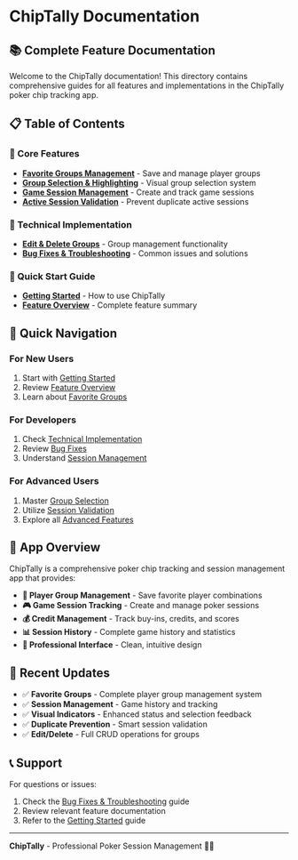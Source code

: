 # ChipTally Documentation

## 📚 Complete Feature Documentation

Welcome to the ChipTally documentation! This directory contains comprehensive guides for all features and implementations in the ChipTally poker chip tracking app.

## 📋 Table of Contents

### 🎯 Core Features
- [**Favorite Groups Management**](./01-favorite-groups-feature.md) - Save and manage player groups
- [**Group Selection & Highlighting**](./02-group-selection-highlighting.md) - Visual group selection system
- [**Game Session Management**](./03-game-session-management.md) - Create and track game sessions
- [**Active Session Validation**](./04-active-session-validation.md) - Prevent duplicate active sessions

### 🔧 Technical Implementation
- [**Edit & Delete Groups**](./05-edit-delete-groups.md) - Group management functionality
- [**Bug Fixes & Troubleshooting**](./06-bug-fixes-troubleshooting.md) - Common issues and solutions

### 📖 Quick Start Guide
- [**Getting Started**](./07-getting-started.md) - How to use ChipTally
- [**Feature Overview**](./08-feature-overview.md) - Complete feature summary

## 🚀 Quick Navigation

### For New Users
1. Start with [Getting Started](./07-getting-started.md)
2. Review [Feature Overview](./08-feature-overview.md)
3. Learn about [Favorite Groups](./01-favorite-groups-feature.md)

### For Developers
1. Check [Technical Implementation](./05-edit-delete-groups.md)
2. Review [Bug Fixes](./06-bug-fixes-troubleshooting.md)
3. Understand [Session Management](./03-game-session-management.md)

### For Advanced Users
1. Master [Group Selection](./02-group-selection-highlighting.md)
2. Utilize [Session Validation](./04-active-session-validation.md)
3. Explore all [Advanced Features](./08-feature-overview.md)

## 📱 App Overview

ChipTally is a comprehensive poker chip tracking and session management app that provides:

- **👥 Player Group Management** - Save favorite player combinations
- **🎮 Game Session Tracking** - Create and manage poker sessions
- **💰 Credit Management** - Track buy-ins, credits, and scores
- **📊 Session History** - Complete game history and statistics
- **🎯 Professional Interface** - Clean, intuitive design

## 🔄 Recent Updates

- ✅ **Favorite Groups** - Complete player group management system
- ✅ **Session Management** - Game history and tracking
- ✅ **Visual Indicators** - Enhanced status and selection feedback
- ✅ **Duplicate Prevention** - Smart session validation
- ✅ **Edit/Delete** - Full CRUD operations for groups

## 📞 Support

For questions or issues:
1. Check the [Bug Fixes & Troubleshooting](./06-bug-fixes-troubleshooting.md) guide
2. Review relevant feature documentation
3. Refer to the [Getting Started](./07-getting-started.md) guide

---

**ChipTally** - Professional Poker Session Management 🎰✨

